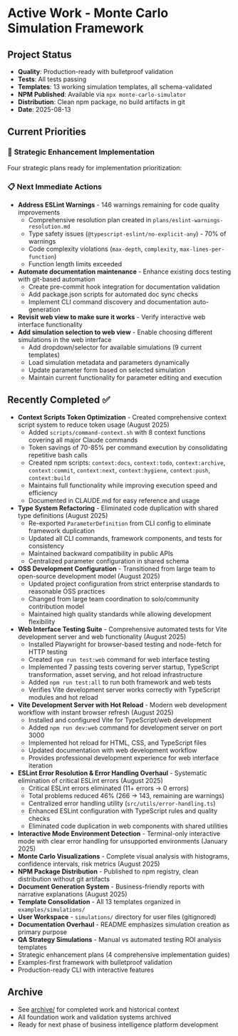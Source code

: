 # Active Work - Monte Carlo Simulation Framework

## Project Status
- **Quality**: Production-ready with bulletproof validation
- **Tests**: All tests passing
- **Templates**: 13 working simulation templates, all schema-validated
- **NPM Published**: Available via `npx monte-carlo-simulator`
- **Distribution**: Clean npm package, no build artifacts in git
- **Date**: 2025-08-13

## Current Priorities

### 🚀 **Strategic Enhancement Implementation**
Four strategic plans ready for implementation prioritization:

### 📋 **Next Immediate Actions**
- **Address ESLint Warnings** - 146 warnings remaining for code quality improvements
  - Comprehensive resolution plan created in `plans/eslint-warnings-resolution.md`
  - Type safety issues (`@typescript-eslint/no-explicit-any`) - 70% of warnings
  - Code complexity violations (`max-depth`, `complexity`, `max-lines-per-function`)
  - Function length limits exceeded
- **Automate documentation maintenance** - Enhance existing docs testing with git-based automation
  - Create pre-commit hook integration for documentation validation
  - Add package.json scripts for automated doc sync checks
  - Implement CLI command discovery and documentation auto-generation
- **Revisit web view to make sure it works** - Verify interactive web interface functionality
- **Add simulation selection to web view** - Enable choosing different simulations in the web interface
  - Add dropdown/selector for available simulations (9 current templates)
  - Load simulation metadata and parameters dynamically
  - Update parameter form based on selected simulation
  - Maintain current functionality for parameter editing and execution

## Recently Completed ✅
- **Context Scripts Token Optimization** - Created comprehensive context script system to reduce token usage (August 2025)
  - Added `scripts/command-context.sh` with 8 context functions covering all major Claude commands
  - Token savings of 70-85% per command execution by consolidating repetitive bash calls
  - Created npm scripts: `context:docs`, `context:todo`, `context:archive`, `context:commit`, `context:next`, `context:hygiene`, `context:push`, `context:build`
  - Maintains full functionality while improving execution speed and efficiency
  - Documented in CLAUDE.md for easy reference and usage
- **Type System Refactoring** - Eliminated code duplication with shared type definitions (August 2025)
  - Re-exported `ParameterDefinition` from CLI config to eliminate framework duplication
  - Updated all CLI commands, framework components, and tests for consistency
  - Maintained backward compatibility in public APIs
  - Centralized parameter configuration in shared schema
- **OSS Development Configuration** - Transitioned from large team to open-source development model (August 2025)
  - Updated project configuration from strict enterprise standards to reasonable OSS practices
  - Changed from large team coordination to solo/community contribution model
  - Maintained high quality standards while allowing development flexibility
- **Web Interface Testing Suite** - Comprehensive automated tests for Vite development server and web functionality (August 2025)
  - Installed Playwright for browser-based testing and node-fetch for HTTP testing
  - Created `npm run test:web` command for web interface testing
  - Implemented 7 passing tests covering server startup, TypeScript transformation, asset serving, and hot reload infrastructure
  - Added `npm run test:all` to run both framework and web tests
  - Verifies Vite development server works correctly with TypeScript modules and hot reload
- **Vite Development Server with Hot Reload** - Modern web development workflow with instant browser refresh (August 2025)
  - Installed and configured Vite for TypeScript/web development
  - Added `npm run dev:web` command for development server on port 3000
  - Implemented hot reload for HTML, CSS, and TypeScript files
  - Updated documentation with web development workflow
  - Provides professional development experience for web interface iteration
- **ESLint Error Resolution & Error Handling Overhaul** - Systematic elimination of critical ESLint errors (August 2025)
  - Critical ESLint errors eliminated (11+ errors → 0 errors)
  - Total problems reduced 46% (266 → 143, remaining are warnings)
  - Centralized error handling utility (`src/utils/error-handling.ts`)
  - Enhanced ESLint configuration with TypeScript rules and quality checks
  - Eliminated code duplication in web components with shared utilities
- **Interactive Mode Environment Detection** - Terminal-only interactive mode with clear error handling for unsupported environments (January 2025)
- **Monte Carlo Visualizations** - Complete visual analysis with histograms, confidence intervals, risk metrics (August 2025)
- **NPM Package Distribution** - Published to npm registry, clean distribution without git artifacts
- **Document Generation System** - Business-friendly reports with narrative explanations (August 2025)
- **Template Consolidation** - All 13 templates organized in `examples/simulations/`  
- **User Workspace** - `simulations/` directory for user files (gitignored)
- **Documentation Overhaul** - README emphasizes simulation creation as primary purpose
- **QA Strategy Simulations** - Manual vs automated testing ROI analysis templates
- Strategic enhancement plans (4 comprehensive implementation guides)
- Examples-first framework with bulletproof validation
- Production-ready CLI with interactive features

## Archive
- See [archive/](archive/) for completed work and historical context
- All foundation work and validation systems archived
- Ready for next phase of business intelligence platform development